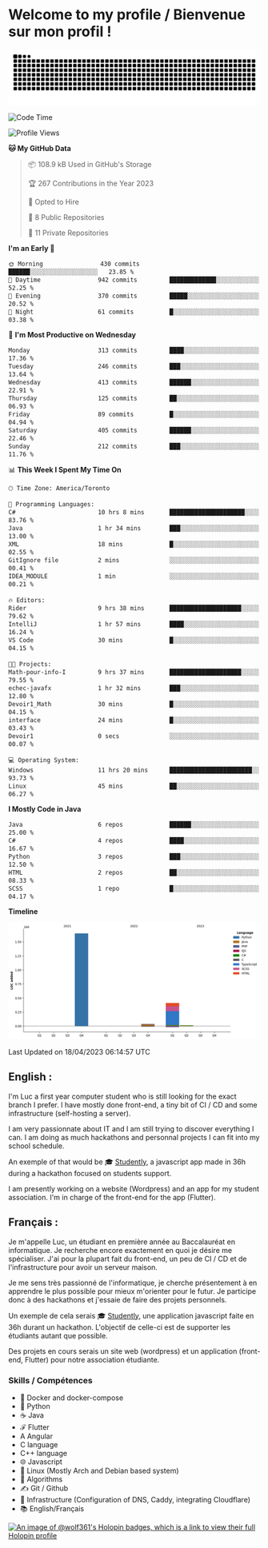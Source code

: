# Welcome to my profile / Bienvenue sur mon profil !

![snake gif](https://github.com/wolf-361/wolf-361/blob/output/github-contribution-grid-snake.svg)

<!--START_SECTION:waka-->
![Code Time](http://img.shields.io/badge/Code%20Time-16%20hrs%2031%20mins-blue)

![Profile Views](http://img.shields.io/badge/Profile%20Views-5-blue)

**🐱 My GitHub Data** 

> 📦 108.9 kB Used in GitHub's Storage 
 > 
> 🏆 267 Contributions in the Year 2023
 > 
> 💼 Opted to Hire
 > 
> 📜 8 Public Repositories 
 > 
> 🔑 11 Private Repositories 
 > 
**I'm an Early 🐤** 

```text
🌞 Morning                430 commits         ██████░░░░░░░░░░░░░░░░░░░   23.85 % 
🌆 Daytime                942 commits         █████████████░░░░░░░░░░░░   52.25 % 
🌃 Evening                370 commits         █████░░░░░░░░░░░░░░░░░░░░   20.52 % 
🌙 Night                  61 commits          █░░░░░░░░░░░░░░░░░░░░░░░░   03.38 % 
```
📅 **I'm Most Productive on Wednesday** 

```text
Monday                   313 commits         ████░░░░░░░░░░░░░░░░░░░░░   17.36 % 
Tuesday                  246 commits         ███░░░░░░░░░░░░░░░░░░░░░░   13.64 % 
Wednesday                413 commits         ██████░░░░░░░░░░░░░░░░░░░   22.91 % 
Thursday                 125 commits         ██░░░░░░░░░░░░░░░░░░░░░░░   06.93 % 
Friday                   89 commits          █░░░░░░░░░░░░░░░░░░░░░░░░   04.94 % 
Saturday                 405 commits         ██████░░░░░░░░░░░░░░░░░░░   22.46 % 
Sunday                   212 commits         ███░░░░░░░░░░░░░░░░░░░░░░   11.76 % 
```


📊 **This Week I Spent My Time On** 

```text
🕑︎ Time Zone: America/Toronto

💬 Programming Languages: 
C#                       10 hrs 8 mins       █████████████████████░░░░   83.76 % 
Java                     1 hr 34 mins        ███░░░░░░░░░░░░░░░░░░░░░░   13.00 % 
XML                      18 mins             █░░░░░░░░░░░░░░░░░░░░░░░░   02.55 % 
GitIgnore file           2 mins              ░░░░░░░░░░░░░░░░░░░░░░░░░   00.41 % 
IDEA_MODULE              1 min               ░░░░░░░░░░░░░░░░░░░░░░░░░   00.21 % 

🔥 Editors: 
Rider                    9 hrs 38 mins       ████████████████████░░░░░   79.62 % 
IntelliJ                 1 hr 57 mins        ████░░░░░░░░░░░░░░░░░░░░░   16.24 % 
VS Code                  30 mins             █░░░░░░░░░░░░░░░░░░░░░░░░   04.15 % 

🐱‍💻 Projects: 
Math-pour-info-I         9 hrs 37 mins       ████████████████████░░░░░   79.55 % 
echec-javafx             1 hr 32 mins        ███░░░░░░░░░░░░░░░░░░░░░░   12.80 % 
Devoir1_Math             30 mins             █░░░░░░░░░░░░░░░░░░░░░░░░   04.15 % 
interface                24 mins             █░░░░░░░░░░░░░░░░░░░░░░░░   03.43 % 
Devoir1                  0 secs              ░░░░░░░░░░░░░░░░░░░░░░░░░   00.07 % 

💻 Operating System: 
Windows                  11 hrs 20 mins      ███████████████████████░░   93.73 % 
Linux                    45 mins             ██░░░░░░░░░░░░░░░░░░░░░░░   06.27 % 
```

**I Mostly Code in Java** 

```text
Java                     6 repos             ██████░░░░░░░░░░░░░░░░░░░   25.00 % 
C#                       4 repos             ████░░░░░░░░░░░░░░░░░░░░░   16.67 % 
Python                   3 repos             ███░░░░░░░░░░░░░░░░░░░░░░   12.50 % 
HTML                     2 repos             ██░░░░░░░░░░░░░░░░░░░░░░░   08.33 % 
SCSS                     1 repo              █░░░░░░░░░░░░░░░░░░░░░░░░   04.17 % 
```



**Timeline**

![Lines of Code chart](https://raw.githubusercontent.com/wolf-361/wolf-361/main/assets/bar_graph.png)


 Last Updated on 18/04/2023 06:14:57 UTC
<!--END_SECTION:waka-->

## English : 

I'm Luc a first year computer student who is still looking for the exact branch I prefer. I have mostly done front-end, a tiny bit of CI / CD and some infrastructure (self-hosting a server).

I am very passionnate about IT and I am still trying to discover everything I can. I am doing as much hackathons and personnal projects I can fit into my school schedule.

An exemple of that would be 🎓 [Studently](https://github.com/wolf-361/Studently-CodeJam12), a javascript app made in 36h during a hackathon focused on students support.

I am presently working on a website (Wordpress) and an app for my student association. I'm in charge of the front-end for the app (Flutter).

## Français :

Je m'appelle Luc, un étudiant en première année au Baccalauréat en informatique. Je recherche encore exactement en quoi je désire me spécialiser. J'ai pour la plupart fait du front-end, un peu de CI / CD et de l'infrastructure pour avoir un serveur maison.

Je me sens très passionné de l'informatique, je cherche présentement à en apprendre le plus possible pour mieux m'orienter pour le futur. Je participe donc à des hackathons et j'essaie de faire des projets personnels.

Un exemple de cela serais 🎓 [Studently](https://github.com/wolf-361/Studently-CodeJam12), une application javascript faite en 36h durant un hackathon. L'objectif de celle-ci est de supporter les étudiants autant que possible.

Des projets en cours serais un site web (wordpress) et un application (front-end, Flutter) pour notre association étudiante.

###  Skills / Compétences

* 🐋 Docker and docker-compose
* 🐍 Python
* ☕ Java
* ℱ Flutter
* A Angular
* C language
* C++ language
* 🌐 Javascript
* 🐧 Linux (Mostly Arch and Debian based system)
* 🧩 Algorithms
* ✍️ Git / Github
* 📜 Infrastructure (Configuration of DNS, Caddy, integrating Cloudflare)
* 📚 English/Français

[![An image of @wolf361's Holopin badges, which is a link to view their full Holopin profile](https://holopin.me/wolf361)](https://holopin.io/@wolf361)


